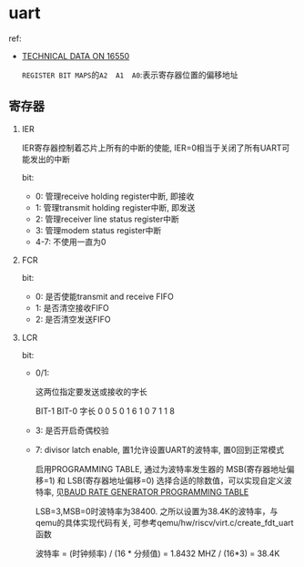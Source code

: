# uart
ref:
- [TECHNICAL DATA ON 16550](http://byterunner.com/16550.html)

   `REGISTER BIT MAPS`的`A2	A1	A0`:表示寄存器位置的偏移地址

## 寄存器
1. IER

    IER寄存器控制着芯片上所有的中断的使能, IER=0相当于关闭了所有UART可能发出的中断

    bit:
    - 0: 管理receive holding register中断, 即接收
    - 1: 管理transmit holding register中断, 即发送
    - 2: 管理receiver line status register中断
    - 3: 管理modem status register中断
    - 4-7: 不使用一直为0
1. FCR

    bit:
    - 0: 是否使能transmit and receive FIFO
    - 1: 是否清空接收FIFO
    - 2: 是否清空发送FIFO
1. LCR

    bit:
    - 0/1:

        这两位指定要发送或接收的字长

        BIT-1 BIT-0 字长
        0 0 5
        0 1 6
        1 0 7
        1 1 8
    - 3: 是否开启奇偶校验
    - 7: divisor latch enable, 置1允许设置UART的波特率, 置0回到正常模式

        启用PROGRAMMING TABLE, 通过为波特率发生器的 MSB(寄存器地址偏移=1) 和 LSB(寄存器地址偏移=0) 选择合适的除数值，可以实现自定义波特率, 见[BAUD RATE GENERATOR PROGRAMMING TABLE](http://byterunner.com/16550.html)

        LSB=3,MSB=0时波特率为38400. 之所以设置为38.4K的波特率，与qemu的具体实现代码有关, 可参考qemu/hw/riscv/virt.c/create_fdt_uart函数

        波特率 = (时钟频率) / (16 * 分频值) = 1.8432 MHZ / (16*3) = 38.4K